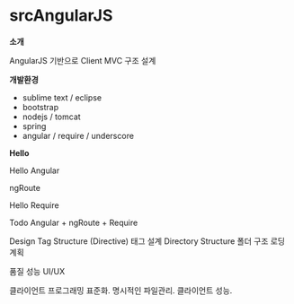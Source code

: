 # srcAngularJS

__소개__

AngularJS 기반으로 Client MVC 구조 설계

__개발환경__

- sublime text / eclipse
- bootstrap
- nodejs / tomcat
- spring
- angular / require / underscore

__Hello__

Hello Angular

ngRoute

Hello Require

Todo Angular + ngRoute + Require

Design
	Tag Structure (Directive) 태그 설계
	Directory Structure 
	폴더 구조
	로딩 계획

품질
	성능
	UI/UX



클라이언트 
	프로그래밍 표준화.
	명시적인 파일관리.
	클라이언트 성능.
